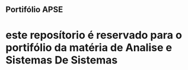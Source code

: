 ## Portifólio APSE

# este reposítorio é reservado para o portifólio da matéria de Analise e Sistemas De Sistemas 
